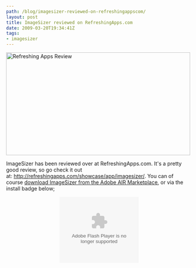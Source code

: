 ```yaml
---
path: /blog/imagesizer-reviewed-on-refreshingappscom/
layout: post
title: ImageSizer reviewed on RefreshingApps.com
date: 2009-03-20T19:34:41Z
tags:
- imagesizer
---
```


<a href="http://refreshingapps.com/showcase/app/imagesizer/" target="_blank"><img class="alignnone size-full wp-image-814" title="Refreshing Apps Review" src="http://uploads.psyked.co.uk/2009/03/refreshingapps.jpg" alt="Refreshing Apps Review" width="500" height="280" /></a>

ImageSizer has been reviewed over at RefreshingApps.com. It's a pretty good review, so go check it out at: <a href="http://refreshingapps.com/showcase/app/imagesizer/" target="_blank">http://refreshingapps.com/showcase/app/imagesizer/</a>. You can of course <a href="http://www.adobe.com/cfusion/marketplace/index.cfm?event=marketplace.offering&amp;offeringid=10740&amp;marketplaceid=1" target="_blank">download ImageSizer from the Adobe AIR Marketplace</a>, or via the install badge below;
<p style="text-align: center;"><object width="215" height="180" data="/airapps/AIRInstallBadge.swf" type="application/x-shockwave-flash"><param name="flashvars" value="airversion=1.5&amp;appname=ImageSizer&amp;appurl=http://psyked.co.uk/airapps/ImageSizer0468m.air&amp;image=http://psyked.co.uk/airapps/imagesizerbadge.jpg&amp;appid=couk.psyked.ImageSizer&amp;pubid=07510AB144CCA2FB1C33EE50283E9A7AD43F7966.1&amp;appversion=0.4.6.8&amp;titlecolor=#339999" /><param name="src" value="/airapps/AIRInstallBadge.swf" /></object>